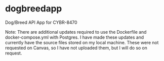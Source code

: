 # dogbreedapp
Dog/Breed API App for CYBR-8470

Note: There are additional updates required to use the Dockerfile and docker-compose.yml with Postgres.
I have made these updates and currently have the source files stored on my local machine.
These were not requested on Canvas, so I have not uploaded them, but I will do so on request.

